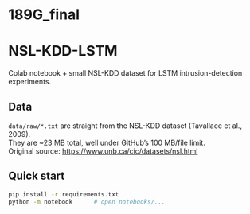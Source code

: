 # 189G_final

# NSL-KDD-LSTM

Colab notebook + small NSL-KDD dataset for LSTM intrusion-detection experiments.

## Data

`data/raw/*.txt` are straight from the NSL-KDD dataset (Tavallaee et al., 2009).  
They are ~23 MB total, well under GitHub’s 100 MB/file limit.  
Original source: <https://www.unb.ca/cic/datasets/nsl.html>

## Quick start
```bash
pip install -r requirements.txt
python -m notebook      # open notebooks/...
